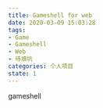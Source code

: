 ```yaml
---
title: Gameshell for web
date: 2020-03-09 15:03:28
tags:
- Game
- Gameshell
- Web
- 待填坑
categories: 个人项目
state: 1
---
```


gameshell